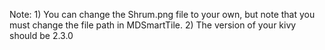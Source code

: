 Note: 1) You can change the Shrum.png file to your own, but note that you must change the file path in MDSmartTile.
      2) The version of your kivy should be 2.3.0 
